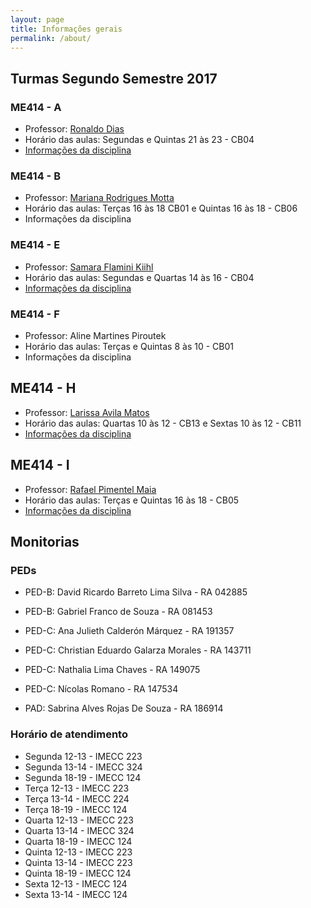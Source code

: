 ```yaml
---
layout: page
title: Informações gerais
permalink: /about/
---
```



## Turmas Segundo Semestre 2017

### ME414 - A

* Professor: [Ronaldo Dias](http://www.ime.unicamp.br/~dias/)
* Horário das aulas: Segundas e Quintas 21 às 23 - CB04
* [Informações da disciplina](http://www.ime.unicamp.br/~dias/ME414-A.html)

### ME414 - B

* Professor: [Mariana Rodrigues Motta](http://www.ime.unicamp.br/~marianar/)
* Horário das aulas: Terças 16 às 18 CB01 e Quintas 16 às 18 - CB06
* Informações da disciplina


### ME414 - E

* Professor: [Samara Flamini Kiihl](http://www.ime.unicamp.br/~samara/)
* Horário das aulas: Segundas e Quartas 14 às 16 - CB04
* [Informações da disciplina](http://www.ggte.unicamp.br/eam/course/view.php?id=4724)

### ME414 - F

* Professor: Aline Martines Piroutek
* Horário das aulas: Terças e Quintas 8 às 10 - CB01
* Informações da disciplina

## ME414 - H

* Professor: [Larissa Avila Matos](http://www.ime.unicamp.br/departamentos/estatistica/corpo-docente#)
* Horário das aulas: Quartas 10 às 12 - CB13 e Sextas 10 às 12 - CB11
* [Informações da disciplina](http://www.ggte.unicamp.br/eam/course/view.php?id=4705)

## ME414 - I

* Professor: [Rafael Pimentel Maia](http://www.ime.unicamp.br/~rafaelmaia/)
* Horário das aulas: Terças e Quintas 16 às 18 - CB05
* [Informações da disciplina](http://www.ggte.unicamp.br/eam/enrol/index.php?id=4949)


## Monitorias

### PEDs

* PED-B: David Ricardo Barreto Lima Silva - RA 042885

* PED-B: Gabriel Franco de Souza - RA 081453

* PED-C: Ana Julieth Calderón Márquez - RA 191357    

* PED-C: Christian Eduardo Galarza Morales - RA 143711

* PED-C: Nathalia Lima Chaves - RA 149075

* PED-C: Nícolas Romano - RA 147534

* PAD: Sabrina Alves Rojas De Souza - RA 186914

### Horário de atendimento

* Segunda 12-13 - IMECC 223
* Segunda 13-14 - IMECC 324
* Segunda 18-19 - IMECC 124
* Terça 12-13 - IMECC 223
* Terça 13-14 - IMECC 224
* Terça 18-19 - IMECC 124
* Quarta 12-13 - IMECC 223
* Quarta 13-14 - IMECC 324
* Quarta 18-19 - IMECC 124
* Quinta 12-13 - IMECC 223
* Quinta 13-14 - IMECC 223
* Quinta 18-19 - IMECC 124
* Sexta 12-13 - IMECC 124
* Sexta 13-14 - IMECC 124

